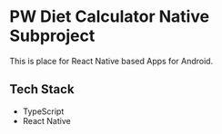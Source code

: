 # PW Diet Calculator Native Subproject

This is place for React Native based Apps for Android.

## Tech Stack

* TypeScript
* React Native
